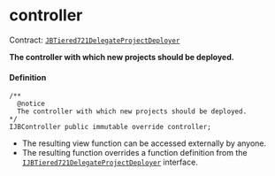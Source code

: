 # controller

Contract: [`JBTiered721DelegateProjectDeployer`](/dev/api/contracts/or-delegates/jbtiered721delegateprojectdeployer/)

**The controller with which new projects should be deployed.**

#### Definition

```
/** 
  @notice
  The controller with which new projects should be deployed. 
*/
IJBController public immutable override controller;
```

* The resulting view function can be accessed externally by anyone.
* The resulting function overrides a function definition from the [`IJBTiered721DelegateProjectDeployer`](/dev/api/interfaces/ijbtiered721delegateprojectdeployer) interface.
